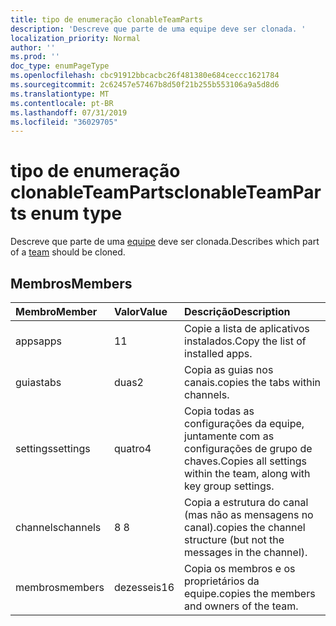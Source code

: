 ```yaml
---
title: tipo de enumeração clonableTeamParts
description: 'Descreve que parte de uma equipe deve ser clonada. '
localization_priority: Normal
author: ''
ms.prod: ''
doc_type: enumPageType
ms.openlocfilehash: cbc91912bbcacbc26f481380e684ceccc1621784
ms.sourcegitcommit: 2c62457e57467b8d50f21b255b553106a9a5d8d6
ms.translationtype: MT
ms.contentlocale: pt-BR
ms.lasthandoff: 07/31/2019
ms.locfileid: "36029705"
---
```

# <a name="clonableteamparts-enum-type"></a><span data-ttu-id="11684-103">tipo de enumeração clonableTeamParts</span><span class="sxs-lookup"><span data-stu-id="11684-103">clonableTeamParts enum type</span></span>



<span data-ttu-id="11684-104">Descreve que parte de uma [equipe](../resources/team.md) deve ser clonada.</span><span class="sxs-lookup"><span data-stu-id="11684-104">Describes which part of a [team](../resources/team.md) should be cloned.</span></span> 

## <a name="members"></a><span data-ttu-id="11684-105">Membros</span><span class="sxs-lookup"><span data-stu-id="11684-105">Members</span></span>

| <span data-ttu-id="11684-106">Membro</span><span class="sxs-lookup"><span data-stu-id="11684-106">Member</span></span> | <span data-ttu-id="11684-107">Valor</span><span class="sxs-lookup"><span data-stu-id="11684-107">Value</span></span>| <span data-ttu-id="11684-108">Descrição</span><span class="sxs-lookup"><span data-stu-id="11684-108">Description</span></span> |
|:---------------|:--------|:----------|
|<span data-ttu-id="11684-109">apps</span><span class="sxs-lookup"><span data-stu-id="11684-109">apps</span></span>|<span data-ttu-id="11684-110">1</span><span class="sxs-lookup"><span data-stu-id="11684-110">1</span></span>|<span data-ttu-id="11684-111">Copie a lista de aplicativos instalados.</span><span class="sxs-lookup"><span data-stu-id="11684-111">Copy the list of installed apps.</span></span>|
|<span data-ttu-id="11684-112">guias</span><span class="sxs-lookup"><span data-stu-id="11684-112">tabs</span></span>|<span data-ttu-id="11684-113">duas</span><span class="sxs-lookup"><span data-stu-id="11684-113">2</span></span>|<span data-ttu-id="11684-114">Copia as guias nos canais.</span><span class="sxs-lookup"><span data-stu-id="11684-114">copies the tabs within channels.</span></span>|
|<span data-ttu-id="11684-115">settings</span><span class="sxs-lookup"><span data-stu-id="11684-115">settings</span></span>|<span data-ttu-id="11684-116">quatro</span><span class="sxs-lookup"><span data-stu-id="11684-116">4</span></span>|<span data-ttu-id="11684-117">Copia todas as configurações da equipe, juntamente com as configurações de grupo de chaves.</span><span class="sxs-lookup"><span data-stu-id="11684-117">Copies all settings within the team, along with key group settings.</span></span>|
|<span data-ttu-id="11684-118">channels</span><span class="sxs-lookup"><span data-stu-id="11684-118">channels</span></span>|<span data-ttu-id="11684-119">8 </span><span class="sxs-lookup"><span data-stu-id="11684-119">8</span></span>|<span data-ttu-id="11684-120">Copia a estrutura do canal (mas não as mensagens no canal).</span><span class="sxs-lookup"><span data-stu-id="11684-120">copies the channel structure (but not the messages in the channel).</span></span>|
|<span data-ttu-id="11684-121">membros</span><span class="sxs-lookup"><span data-stu-id="11684-121">members</span></span>|<span data-ttu-id="11684-122">dezesseis</span><span class="sxs-lookup"><span data-stu-id="11684-122">16</span></span>|<span data-ttu-id="11684-123">Copia os membros e os proprietários da equipe.</span><span class="sxs-lookup"><span data-stu-id="11684-123">copies the members and owners of the team.</span></span>|
